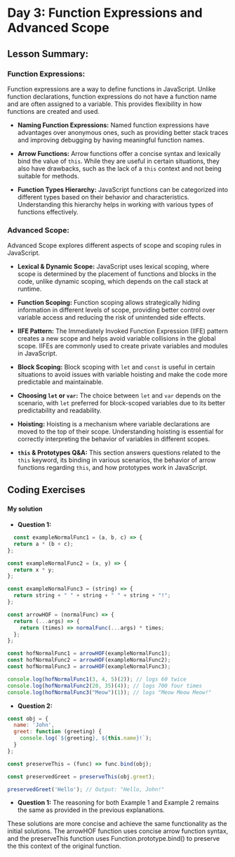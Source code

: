# Day 3: Function Expressions and Advanced Scope

## Lesson Summary:

### Function Expressions:
Function expressions are a way to define functions in JavaScript. Unlike function declarations, function expressions do not have a function name and are often assigned to a variable. This provides flexibility in how functions are created and used.

- **Naming Function Expressions:** Named function expressions have advantages over anonymous ones, such as providing better stack traces and improving debugging by having meaningful function names.

- **Arrow Functions:** Arrow functions offer a concise syntax and lexically bind the value of `this`. While they are useful in certain situations, they also have drawbacks, such as the lack of a `this` context and not being suitable for methods.

- **Function Types Hierarchy:** JavaScript functions can be categorized into different types based on their behavior and characteristics. Understanding this hierarchy helps in working with various types of functions effectively.

### Advanced Scope:
Advanced Scope explores different aspects of scope and scoping rules in JavaScript.

- **Lexical & Dynamic Scope:** JavaScript uses lexical scoping, where scope is determined by the placement of functions and blocks in the code, unlike dynamic scoping, which depends on the call stack at runtime.

- **Function Scoping:** Function scoping allows strategically hiding information in different levels of scope, providing better control over variable access and reducing the risk of unintended side effects.

- **IIFE Pattern:** The Immediately Invoked Function Expression (IIFE) pattern creates a new scope and helps avoid variable collisions in the global scope. IIFEs are commonly used to create private variables and modules in JavaScript.

- **Block Scoping:** Block scoping with `let` and `const` is useful in certain situations to avoid issues with variable hoisting and make the code more predictable and maintainable.

- **Choosing `let` or `var`:** The choice between `let` and `var` depends on the scenario, with `let` preferred for block-scoped variables due to its better predictability and readability.

- **Hoisting:** Hoisting is a mechanism where variable declarations are moved to the top of their scope. Understanding hoisting is essential for correctly interpreting the behavior of variables in different scopes.

- **`this` & Prototypes Q&A:** This section answers questions related to the `this` keyword, its binding in various scenarios, the behavior of arrow functions regarding `this`, and how prototypes work in JavaScript.
## Coding Exercises
### []()
#### My solution
- **Question 1:**

```javascript
  const exampleNormalFunc1 = (a, b, c) => {
  return a * (b + c);
};

const exampleNormalFunc2 = (x, y) => {
  return x * y;
};

const exampleNormalFunc3 = (string) => {
  return string + " " + string + " " + string + "!";
};

const arrowHOF = (normalFunc) => {
  return (...args) => {
    return (times) => normalFunc(...args) * times;
  };
};

const hofNormalFunc1 = arrowHOF(exampleNormalFunc1);
const hofNormalFunc2 = arrowHOF(exampleNormalFunc2);
const hofNormalFunc3 = arrowHOF(exampleNormalFunc3);

console.log(hofNormalFunc1(3, 4, 5)(2)); // logs 60 twice
console.log(hofNormalFunc2(20, 35)(4)); // logs 700 four times
console.log(hofNormalFunc3("Meow")(1)); // logs "Meow Meow Meow!"

```
- **Question 2:**
```javascript
const obj = {
  name: 'John',
  greet: function (greeting) {
    console.log(`${greeting}, ${this.name}!`);
  }
};

const preserveThis = (func) => func.bind(obj);

const preservedGreet = preserveThis(obj.greet);

preservedGreet('Hello'); // Output: "Hello, John!"

```
- **Question 1:**
  The reasoning for both Example 1 and Example 2 remains the same as provided in the previous explanations.

These solutions are more concise and achieve the same functionality as the initial solutions.
The arrowHOF function uses concise arrow function syntax, and the preserveThis function uses Function.prototype.bind() to preserve the this context of the original function.
